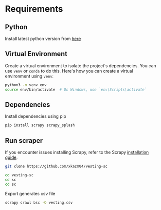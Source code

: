 # Requirements

## Python 
Install latest python version from [here](https://www.python.org/downloads/)

## Virtual Environment
Create a virtual environment to isolate the project's dependencies. You can use `venv` or `conda` to do this. Here's how you can create a virtual environment using `venv`:

```bash
python3 -m venv env
source env/bin/activate  # On Windows, use `env\Scripts\activate`
```

## Dependencies
Install dependencies using pip

```bash
pip install scrapy scrapy_splash
```

## Run scraper
If you encounter issues installing Scrapy, refer to the Scrapy [installation guide](https://docs.scrapy.org/en/latest/intro/install.html#intro-install-platform-notes).

```bash
git clone https://github.com/xkazm04/vesting-sc
```
```bash
cd vesting-sc
cd sc
cd sc
```

Export generates csv file
```bash
scrapy crawl bsc -O vesting.csv
```